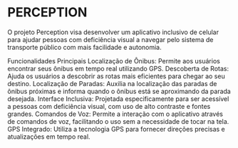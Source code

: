 # PERCEPTION
O projeto Perception visa desenvolver um aplicativo inclusivo de celular para ajudar pessoas com deficiência visual a navegar pelo sistema de transporte público com mais facilidade e autonomia.

Funcionalidades Principais
Localização de Ônibus: Permite aos usuários encontrar seus ônibus em tempo real utilizando GPS.
Descoberta de Rotas: Ajuda os usuários a descobrir as rotas mais eficientes para chegar ao seu destino.
Localização de Paradas: Auxilia na localização das paradas de ônibus próximas e informa quando o ônibus está se aproximando da parada desejada.
Interface Inclusiva: Projetada especificamente para ser acessível a pessoas com deficiência visual, com uso de alto contraste e fontes grandes.
Comandos de Voz: Permite a interação com o aplicativo através de comandos de voz, facilitando o uso sem a necessidade de tocar na tela.
GPS Integrado: Utiliza a tecnologia GPS para fornecer direções precisas e atualizações em tempo real.
